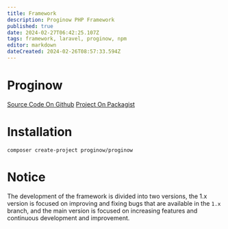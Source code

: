 ```yaml
---
title: Framework
description: Proginow PHP Framework
published: true
date: 2024-02-27T06:42:25.107Z
tags: framework, laravel, proginow, npm
editor: markdown
dateCreated: 2024-02-26T08:57:33.594Z
---
```


# Proginow
[Source Code On Github](https://github.com/proginow/proginow/)
[Project On Packagist](https://packagist.org/packages/proginow/proginow/)
# Installation
```
composer create-project proginow/proginow
```
# Notice
The development of the framework is divided into two versions, the 1.x version is focused on improving and fixing bugs that are available in the `1.x` branch, and the main version is focused on increasing features and continuous development and improvement.